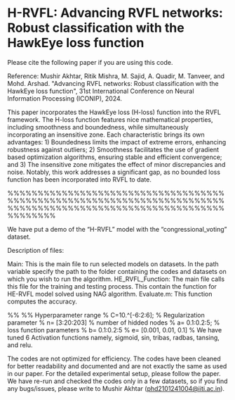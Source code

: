# H-RVFL: Advancing RVFL networks: Robust classification with the HawkEye loss function

Please cite the following paper if you are using this code. 

Reference: Mushir Akhtar, Ritik Mishra, M. Sajid, A. Quadir, M. Tanveer, and Mohd. Arshad. "Advancing RVFL networks: Robust classification with the HawkEye loss function", 31st International Conference on Neural Information Processing (ICONIP), 2024.

This paper incorporates the HawkEye loss (H-loss) function into the RVFL framework. The H-loss function features nice mathematical properties, including smoothness and boundedness, while simultaneously incorporating an insensitive zone. Each characteristic brings its own advantages: 1) Boundedness limits the impact of extreme errors, enhancing robustness against outliers; 2) Smoothness facilitates the use of gradient based optimization algorithms, ensuring stable and efficient convergence; and 3) The insensitive zone mitigates the effect of minor discrepancies and noise. Notably, this work addresses a significant gap, as no bounded loss function has been incorporated into RVFL to date.

%%%%%%%%%%%%%%%%%%%%%%%%%%%%%%%%%%%%%%%%%%%%%%%%%%%%%%%%%%%%%%%%%%%%%%%%%%%%%%%%%%%%%%%%%%%%%%%%%%%%%%%%%%%%%%%%%%%% 

We have put a demo of the “H-RVFL” model with the “congressional_voting” dataset.


Description of files:

Main: This is the main file to run selected models on datasets. In the path variable specify the path to the folder containing the codes and datasets on which you wish to run the algorithm.
HE_RVFL_Function: The main file calls this file for the training and testing process. This contain the function for HE-RVFL model solved using NAG algorithm.
Evaluate.m: This function computes the accuracy.


%% %% Hyperparameter range
% C=10.^[-6:2:6];  % Regularization parameter
% n= [3:20:203]    % number of hidded nodes
% a= 0.1:0.2:5;    % loss function parameters
% b= 0.1:0.2:5
% e= [0.001, 0.01, 0.1]
% We have tuned 6 Activation functions namely, sigmoid, sin, tribas, radbas, tansing, and relu.


The codes are not optimized for efficiency. The codes have been cleaned for better readability and documented and are not exactly the same as used in our paper. For the detailed experimental setup, please follow the paper. We have re-run and checked the codes only in a few datasets, so if you find any bugs/issues, please write to Mushir Akhtar (phd2101241004@iiti.ac.in).
